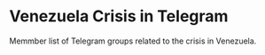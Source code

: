 # Venezuela Crisis in Telegram

Memmber list of Telegram groups related to the crisis in Venezuela.
